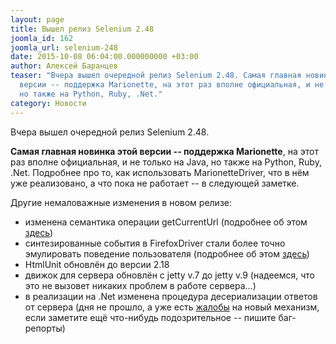 ```yaml
---
layout: page
title: Вышел релиз Selenium 2.48
joomla_id: 162
joomla_url: selenium-248
date: 2015-10-08 06:04:00.000000000 +03:00
author: Алексей Баранцев
teaser: "Вчера вышел очередной релиз Selenium 2.48. Самая главная новинка этой
  версии -- поддержка Marionette, на этот раз вполне официальная, и не только на Java,
  но также на Python, Ruby, .Net."
category: Новости
---
```

<p>Вчера вышел очередной релиз Selenium 2.48.</p>
<p><strong>Самая главная новинка этой версии -- поддержка Marionette</strong>, на этот раз вполне официальная, и не только на Java, но также на Python, Ruby, .Net. Подробнее про то, как использовать MarionetteDriver, что в нём уже реализовано, а что пока не работает -- в следующей заметке.</p>
<p>Другие немаловажные изменения в новом релизе:</p>
<ul>
<li>изменена семантика операции getCurrentUrl (подробнее об этом <a href="blog/157-get-current-url.html">здесь</a>)</li>
<li>синтезированные события в FirefoxDriver стали более точно эмулировать поведение пользователя (подробнее об этом <a href="blog/159-click-topmost-elemnt.html">здесь</a>)</li>
<li>HtmlUnit обновлён до версии 2.18</li>
<li>движок для сервера обновлён с jetty v.7 до jetty v.9 (надеемся, что это не вызовет никаких проблем в работе сервера...)</li>
<li>в реализации на .Net изменена процедура десериализации ответов от сервера (дня не прошло, а уже есть <a href="https://github.com/SeleniumHQ/selenium/issues/1120">жалобы</a> на новый механизм, если заметите ещё что-нибудь подозрительное -- пишите баг-репорты)</li>
</ul>
